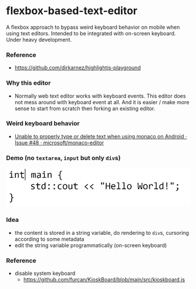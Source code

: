flexbox-based-text-editor
=========================
A flexbox approach to bypass weird keyboard behavior on mobile when using text editors. Intended to be integrated with on-screen keyboard. Under heavy development.

### Reference
- https://github.com/dirkarnez/highlightjs-playground

### Why this editor
- Normally web text editor works with keyboard events. This editor does not mess around with keyboard event at all. And it is easier / make more sense to start from scratch then forking an existing editor. 


### Weird keyboard behavior
- [Unable to properly type or delete text when using monaco on Android · Issue #48 · microsoft/monaco-editor](https://github.com/microsoft/monaco-editor/issues/48)

### Demo (no `textarea`, `input` but only `div`s)
![](demo.jpg)

### Idea
- the content is stored in a string variable, do rendering to `div`s, cursoring according to some metadata
- edit the string variable programmatically (on-screen keyboard)

### Reference
- disable system keyboard
  - https://github.com/furcan/KioskBoard/blob/main/src/kioskboard.js
